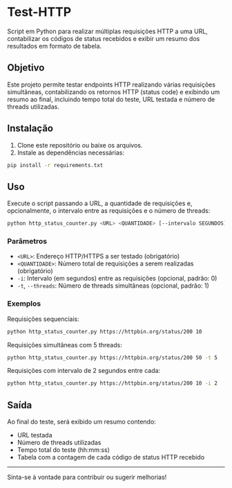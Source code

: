 # Test-HTTP

Script em Python para realizar múltiplas requisições HTTP a uma URL, contabilizar os códigos de status recebidos e exibir um resumo dos resultados em formato de tabela.

## Objetivo

Este projeto permite testar endpoints HTTP realizando várias requisições simultâneas, contabilizando os retornos HTTP (status code) e exibindo um resumo ao final, incluindo tempo total do teste, URL testada e número de threads utilizadas.

## Instalação

1. Clone este repositório ou baixe os arquivos.
2. Instale as dependências necessárias:

```bash
pip install -r requirements.txt
```

## Uso

Execute o script passando a URL, a quantidade de requisições e, opcionalmente, o intervalo entre as requisições e o número de threads:

```bash
python http_status_counter.py <URL> <QUANTIDADE> [--intervalo SEGUNDOS] [-t THREADS]
```

### Parâmetros

- `<URL>`: Endereço HTTP/HTTPS a ser testado (obrigatório)
- `<QUANTIDADE>`: Número total de requisições a serem realizadas (obrigatório)
- `-i`: Intervalo (em segundos) entre as requisições (opcional, padrão: 0)
- `-t`, `--threads`: Número de threads simultâneas (opcional, padrão: 1)

### Exemplos

Requisições sequenciais:
```bash
python http_status_counter.py https://httpbin.org/status/200 10
```

Requisições simultâneas com 5 threads:
```bash
python http_status_counter.py https://httpbin.org/status/200 50 -t 5
```

Requisições com intervalo de 2 segundos entre cada:
```bash
python http_status_counter.py https://httpbin.org/status/200 10 -i 2
```

## Saída

Ao final do teste, será exibido um resumo contendo:
- URL testada
- Número de threads utilizadas
- Tempo total do teste (hh:mm:ss)
- Tabela com a contagem de cada código de status HTTP recebido

---

Sinta-se à vontade para contribuir ou sugerir melhorias! 